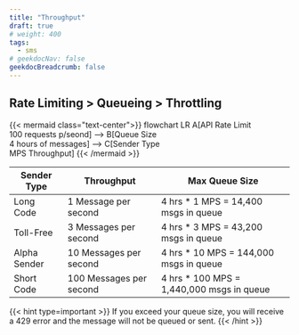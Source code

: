 ```yaml
---
title: "Throughput"
draft: true
# weight: 400
tags:
  - sms
# geekdocNav: false
geekdocBreadcrumb: false
---
```


## Rate Limiting > Queueing > Throttling

{{< mermaid class="text-center">}}
flowchart LR
A[API Rate Limit<br>100 requests p/seond] -->
B[Queue Size<br>4 hours of messages] -->
C[Sender Type<br>MPS Throughput]
{{< /mermaid >}}

| Sender Type  | Throughput              | Max Queue Size                             |
| ------------ | ----------------------- | ------------------------------------------ |
| Long Code    | 1 Message per second    | 4 hrs \* 1 MPS = 14,400 msgs in queue      |
| Toll-Free    | 3 Messages per second   | 4 hrs \* 3 MPS = 43,200 msgs in queue      |
| Alpha Sender | 10 Messages per second  | 4 hrs \* 10 MPS = 144,000 msgs in queue    |
| Short Code   | 100 Messages per second | 4 hrs \* 100 MPS = 1,440,000 msgs in queue |

{{< hint  type=important >}}
If you exceed your queue size, you will receive a 429 error and the message will not be queued or sent.
{{< /hint >}}


<!-- ## Resources

{{< hint type=info icon=gdoc_link title=Links >}}
- [Rate Limits](https://wiki.hq.twilio.com/display/CSFP/Rate+Limits+and+Concurrency%3A+Voice%2C+SMS+and+API+Requests)
- [Segments](https://www.twilio.com/blog/2017/03/what-the-heck-is-a-segment.html)
- Carrier Filtering
  {{< /hint >}} -->
